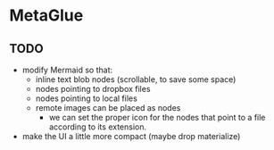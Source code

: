 MetaGlue
========

## TODO

* modify Mermaid so that:
  * inline text blob nodes (scrollable, to save some space)
  * nodes pointing to dropbox files
  * nodes pointing to local files
  * remote images can be placed as nodes
    * we can set the proper icon for the nodes that point to a file according to
      its extension.
* make the UI a little more compact (maybe drop materialize)
